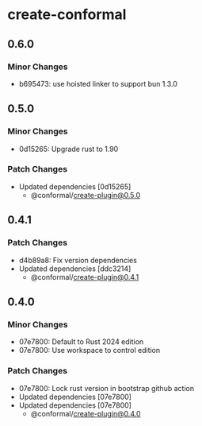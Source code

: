 # create-conformal

## 0.6.0

### Minor Changes

- b695473: use hoisted linker to support bun 1.3.0

## 0.5.0

### Minor Changes

- 0d15265: Upgrade rust to 1.90

### Patch Changes

- Updated dependencies [0d15265]
  - @conformal/create-plugin@0.5.0

## 0.4.1

### Patch Changes

- d4b89a8: Fix version dependencies
- Updated dependencies [ddc3214]
  - @conformal/create-plugin@0.4.1

## 0.4.0

### Minor Changes

- 07e7800: Default to Rust 2024 edition
- 07e7800: Use workspace to control edition

### Patch Changes

- 07e7800: Lock rust version in bootstrap github action
- Updated dependencies [07e7800]
- Updated dependencies [07e7800]
  - @conformal/create-plugin@0.4.0
